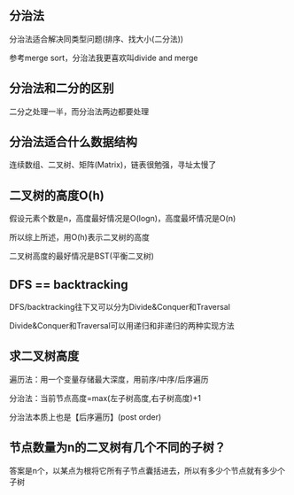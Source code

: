 ## 分治法

分治法适合解决同类型问题(排序、找大小(二分法))

参考merge sort，分治法我更喜欢叫divide and merge

## 分治法和二分的区别

二分之处理一半，而分治法两边都要处理

## 分治法适合什么数据结构

连续数组、二叉树、矩阵(Matrix)，链表很勉强，寻址太慢了

## 二叉树的高度O(h)

假设元素个数是n，高度最好情况是O(logn)，高度最坏情况是O(n)

所以综上所述，用O(h)表示二叉树的高度

二叉树高度的最好情况是BST(平衡二叉树)

## DFS == backtracking

DFS/backtracking往下又可以分为Divide&Conquer和Traversal

Divide&Conquer和Traversal可以用递归和非递归的两种实现方法

## 求二叉树高度

遍历法：用一个变量存储最大深度，用前序/中序/后序遍历

分治法：当前节点高度=max(左子树高度,右子树高度)+1

分治法本质上也是【后序遍历】(post order)

## 节点数量为n的二叉树有几个不同的子树？

答案是n个，以某点为根将它所有子节点囊括进去，所以有多少个节点就有多少个子树
